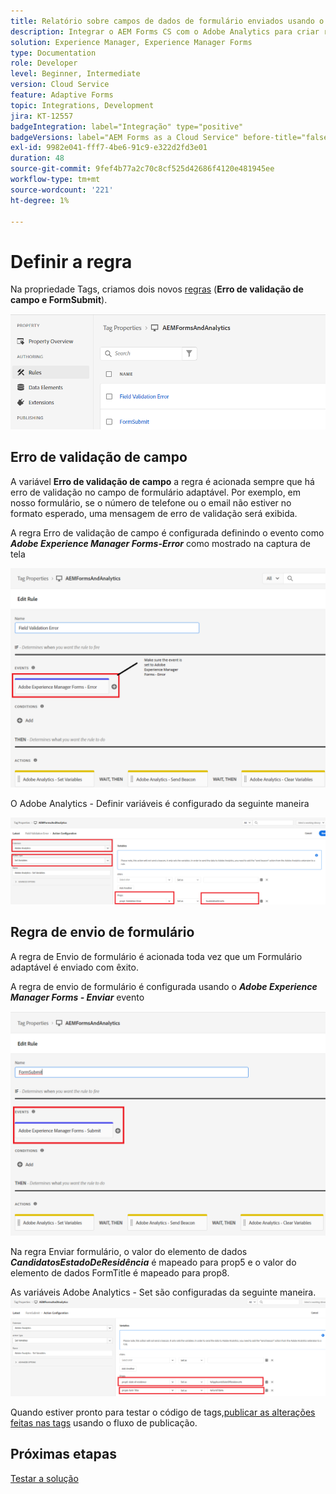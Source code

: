 ```yaml
---
title: Relatório sobre campos de dados de formulário enviados usando o Adobe Analytics
description: Integrar o AEM Forms CS com o Adobe Analytics para criar relatórios sobre campos de dados de formulário
solution: Experience Manager, Experience Manager Forms
type: Documentation
role: Developer
level: Beginner, Intermediate
version: Cloud Service
feature: Adaptive Forms
topic: Integrations, Development
jira: KT-12557
badgeIntegration: label="Integração" type="positive"
badgeVersions: label="AEM Forms as a Cloud Service" before-title="false"
exl-id: 9982e041-fff7-4be6-91c9-e322d2fd3e01
duration: 48
source-git-commit: 9fef4b77a2c70c8cf525d42686f4120e481945ee
workflow-type: tm+mt
source-wordcount: '221'
ht-degree: 1%

---
```


# Definir a regra

Na propriedade Tags, criamos dois novos [regras](https://experienceleague.adobe.com/docs/platform-learn/implement-in-websites/configure-tags/add-data-elements-rules.html) (**Erro de validação de campo e FormSubmit**).

![formulário adaptável](assets/rules.png)


## Erro de validação de campo

A variável **Erro de validação de campo** a regra é acionada sempre que há erro de validação no campo de formulário adaptável. Por exemplo, em nosso formulário, se o número de telefone ou o email não estiver no formato esperado, uma mensagem de erro de validação será exibida.

A regra Erro de validação de campo é configurada definindo o evento como _**Adobe Experience Manager Forms-Error**_ como mostrado na captura de tela



![requerente-Estado-residência](assets/field_validation_error_rule.png)

O Adobe Analytics - Definir variáveis é configurado da seguinte maneira

![definir ação](assets/field_validation_action_rule.png)

## Regra de envio de formulário

A regra de Envio de formulário é acionada toda vez que um Formulário adaptável é enviado com êxito.

A regra de envio de formulário é configurada usando o _**Adobe Experience Manager Forms - Enviar**_ evento

![form-submit-rule](assets/form-submit-rule.png)

Na regra Enviar formulário, o valor do elemento de dados _**CandidatosEstadoDeResidência**_ é mapeado para prop5 e o valor do elemento de dados FormTitle é mapeado para prop8.

As variáveis Adobe Analytics - Set são configuradas da seguinte maneira.
![form-submit-rule-set-variables](assets/form-submit-set-variable.png)

Quando estiver pronto para testar o código de tags,[publicar as alterações feitas nas tags](https://experienceleague.adobe.com/docs/experience-platform/tags/publish/publishing-flow.html) usando o fluxo de publicação.

## Próximas etapas

[Testar a solução](./test.md)